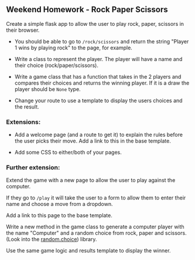 ## Weekend Homework - Rock Paper Scissors

Create a simple flask app to allow the user to play rock, paper, scissors in their browser.

- You should be able to go to `/rock/scissors` and return the string "Player 1 wins by playing rock" to the page, for example.

- Write a class to represent the player. The player will have a name and their choice (rock/paper/scissors).

- Write a game class that has a function that takes in the 2 players and compares their choices and returns the winning player. If it is a draw the player should be `None` type.

- Change your route to use a template to display the users choices and the result.

### Extensions:


- Add a welcome page (and a route to get it) to explain the rules before the user picks their move. Add a link to this in the base template.

- Add some CSS to either/both of your pages.

### Further extension:

 Extend the game with a new page to allow the user to play against the computer.

 If they go to `/play` it will take the user to a form to allow them to enter their name and choose a move from a dropdown.

 Add a link to this page to the base template.

 Write a new method in the game class to generate a computer player with the name "Computer" and a random choice from rock, paper and scissors. (Look into the [random.choice](https://docs.python.org/3/library/random.html)) library.

 Use the same game logic and results template to display the winner.
